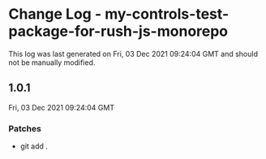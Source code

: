 # Change Log - my-controls-test-package-for-rush-js-monorepo

This log was last generated on Fri, 03 Dec 2021 09:24:04 GMT and should not be manually modified.

## 1.0.1
Fri, 03 Dec 2021 09:24:04 GMT

### Patches

- git add .

